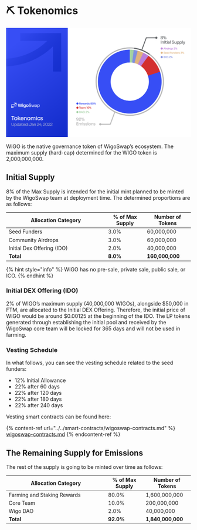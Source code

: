 # ⛏ Tokenomics

![](<../../.gitbook/assets/tokenomics (1).png>)

WIGO is the native governance token of WigoSwap’s ecosystem. The maximum supply (hard-cap) determined for the WIGO token is 2,000,000,000.&#x20;

## **Initial Supply**

8% of the Max Supply is intended for the initial mint planned to be minted by the WigoSwap team at deployment time. The determined proportions are as follows:

<table><thead><tr><th width="257.3333333333333">Allocation Category</th><th> % of Max Supply</th><th>Number of Tokens</th></tr></thead><tbody><tr><td>Seed Funders</td><td>3.0%</td><td>60,000,000</td></tr><tr><td>Community Airdrops</td><td>3.0%</td><td>60,000,000</td></tr><tr><td>Initial Dex Offering (IDO)</td><td>2.0%</td><td>40,000,000</td></tr><tr><td><strong>Total</strong></td><td><strong>8.0%</strong></td><td><strong>160,000,000</strong></td></tr></tbody></table>

{% hint style="info" %}
WIGO has no pre-sale, private sale, public sale, or ICO.
{% endhint %}

### **Initial DEX Offering (IDO)**&#x20;

2% of WIGO’s maximum supply (40,000,000 WIGOs), alongside $50,000 in FTM, are allocated to the Initial DEX Offering. Therefore, the initial price of WIGO would be around $0.00125 at the beginning of the IDO. The LP tokens generated through establishing the initial pool and received by the WigoSwap core team will be locked for 365 days and will not be used in farming.

### **Vesting Schedule**&#x20;

In what follows, you can see the vesting schedule related to the seed funders:

* 12% Initial Allowance
* 22% after 60 days
* 22% after 120 days
* 22% after 180 days
* 22% after 240 days

Vesting smart contracts can be found here:

{% content-ref url="../../smart-contracts/wigoswap-contracts.md" %}
[wigoswap-contracts.md](../../smart-contracts/wigoswap-contracts.md)
{% endcontent-ref %}

## **The Remaining Supply for Emissions**&#x20;

The rest of the supply is going to be minted over time as follows:

<table><thead><tr><th width="257.3333333333333">Allocation Category</th><th> % of Max Supply</th><th>Number of Tokens</th></tr></thead><tbody><tr><td>Farming and Staking Rewards</td><td>80.0%</td><td>1,600,000,000</td></tr><tr><td>Core Team</td><td>10.0%</td><td>200,000,000</td></tr><tr><td>Wigo DAO</td><td>2.0%</td><td>40,000,000</td></tr><tr><td><strong>Total</strong></td><td><strong>92.0%</strong></td><td><strong>1,840,000,000</strong></td></tr></tbody></table>
